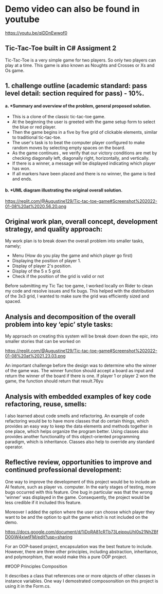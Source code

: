 # Demo video can also be found in youtube
 https://youtu.be/qiDDnEwwof0

## Tic-Tac-Toe built in C# Assigment 2

Tic-Tac-Toe is a very simple game for two players. So only two players can play at a time. This game is also known as Noughts and Crosses or Xs and Os game.

## 1. challenge outline (academic standard: pass level detail: section required for pass) - 10%.

#### a. *Summary and overview of the problem, general proposed solution. 

- This is a clone of the classic tic-tac-toe game. 
- At the beginning the user is greeted with the game setup form to select the blue or red player. 
- Then the game begins in a five by five grid of clickable elements, similar to traditional tic-tac-toe.
- The user's task is to beat the  computer player configured to make random moves by selecting empty spaces on the board.
- As the game continues , we verify that our victory conditions are met by checking diagonally left, diagonally right, horizontally, and vertically.
- If there is a winner, a message will be displayed indicating which player has won. 
- If all markers have been placed and there is no winner, the game is tied and ends.

#### b. *UML diagram illustrating the original overall solution. 

https://replit.com/@Augustine129/Tic-tac-toe-game#Screenshot%202022-01-08%20at%2020.56.20.png

## Original work plan, overall concept, development strategy, and quality approach:

My work plan is to break down the overall problem into smaller tasks, namely;

- Menu (How do you play the game and which player go first)
- Displaying the position of player 1.
- Display of player 2's position.
- Display of the 5 x 5 grid.
- Check if the position of the grid is valid or not

Before submitting my Tic Tac toe game, I worked locally on Rider to clean my code and resolve issues and fix bugs. This helped with the distribution of the 3x3 grid, I wanted
to make sure the grid was efficiently sized and spaced.

## Analysis and decomposition of the overall problem into key ‘epic’ style tasks:

My approach on creating this system will be break down down the epic, into smaller stories that can be worked on

https://replit.com/@Augustine129/Tic-tac-toe-game#Screenshot%202022-01-08%20at%2021.23.03.png

An important challenge before the design was to determine who the winner of the game was.
The winner function should accept a board as input and return the winner of the board if there is one.
If player 1 or player 2 won the game, the function should return that result.76yu

## Analysis with embedded examples of key code refactoring, reuse, smells:
I also learned about code smells and refactoring. An example of code refactoring would be to have more classes that do certain things, which provides an 
easy way to keep the data elements and methods together in one place, which helps organize the program better.
Using classes also provides another functionality of this object-oriented programming paradigm, which is inheritance.
Classes also help to override any standard operator.

## Reflective review, opportunities to improve and continued professional development:

One way to improve the development of this project would be to include an AI feature, such as player vs. computer. In the early stages of testing, more bugs occurred with this feature. One bug in particular was that the wrong 'winner' was displayed in the game. Consequently, the project would be less credible if it included this feature.

Moreover I added the option where the user can choose which player they want to be
and the option to quit the game which is not included on the demo.

https://docs.google.com/document/d/1iDoRA81cRTb73LejppuUhl0s21NhZBfD00iW4xjwtFM/edit?usp=sharing

For an OOP-based project, encapsulation was the best feature to include. However, there are three other principles, including abstraction, inheritance, and polymorphism, that would make this a pure OOP project.



##OOP Principles
Composition

It describes a class that references one or more objects of other classes in instance variables. One way I demostrated composonsition on this project is using it in the Form.cs.
